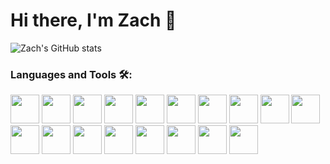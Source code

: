# Hi there, I'm Zach 👋 

<!-- [![Zach's GitHub stats](https://github-readme-stats.vercel.app/api?username=zestefano)](https://github.com/anuraghazra/github-readme-stats) -->

![Zach's GitHub stats](https://github-readme-stats.vercel.app/api?username=zestefano&hide=issues,stars&count_private=true&show_icons=true&theme=synthwave)

<!-- [![Top Langs](https://github-readme-stats.vercel.app/api/top-langs/?username=zestefano&layout=compact&theme=synthwave&langs_count=8)](https://github.com/anuraghazra/github-readme-stats) -->


### Languages and Tools 🛠️:
<p float="left">
    <img src="https://cdn.jsdelivr.net/gh/devicons/devicon/icons/react/react-original-wordmark.svg" width="46px" />
    <img src="https://cdn.jsdelivr.net/gh/devicons/devicon/icons/javascript/javascript-original.svg" width="46px" />
    <img src="https://cdn.jsdelivr.net/gh/devicons/devicon/icons/python/python-original-wordmark.svg" width="46" />
    <img src="https://cdn.jsdelivr.net/gh/devicons/devicon/icons/postgresql/postgresql-original-wordmark.svg" width="46" />
    <img src="https://cdn.jsdelivr.net/gh/devicons/devicon/icons/redux/redux-original.svg" width="46" />
    <img src="https://cdn.jsdelivr.net/gh/devicons/devicon/icons/git/git-original-wordmark.svg" width="46" />
    <img src="https://w7.pngwing.com/pngs/925/447/png-transparent-express-js-node-js-javascript-mongodb-node-js-text-trademark-logo.png" width="46"/>
    <img src="https://cdn.jsdelivr.net/gh/devicons/devicon/icons/nodejs/nodejs-original-wordmark.svg" width="46" />
    <img src="https://cdn.jsdelivr.net/gh/devicons/devicon/icons/sequelize/sequelize-original-wordmark.svg" width="46" />
    <img src="https://www.seekpng.com/png/detail/875-8753366_flask-framework-logo-svg.png" width="46" />
    <img src="https://cdn.jsdelivr.net/gh/devicons/devicon/icons/npm/npm-original-wordmark.svg" width="46" />
    <img src="https://cdn.jsdelivr.net/gh/devicons/devicon/icons/html5/html5-original-wordmark.svg" width="46" />
    <img src="https://cdn.jsdelivr.net/gh/devicons/devicon/icons/css3/css3-original-wordmark.svg" width="46" />
    <img src="https://cdn.jsdelivr.net/gh/devicons/devicon/icons/jquery/jquery-original-wordmark.svg" width="46" />
    <img src="https://cdn.jsdelivr.net/gh/devicons/devicon/icons/docker/docker-original-wordmark.svg" width="46" />
    <img src="https://cdn.jsdelivr.net/gh/devicons/devicon/icons/heroku/heroku-original-wordmark.svg" width="46" />
    <img src="https://cdn.jsdelivr.net/gh/devicons/devicon/icons/mocha/mocha-plain.svg" width="46" />
    <img src="https://cdn.jsdelivr.net/gh/devicons/devicon/icons/pytest/pytest-original-wordmark.svg" width="46" />



          



</p>


